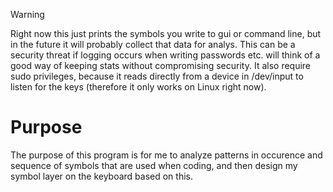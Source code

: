 > [!WARNING]
> Right now this just prints the symbols you write to gui or command line, but in the future it will probably collect that data for analys.
> This can be a security threat if logging occurs when writing passwords etc. will think of a good way of keeping stats without compromising security.
> It also require sudo privileges, because it reads directly from a device in /dev/input to listen for the keys (therefore it only works on Linux right now).

 # Purpose
The purpose of this program is for me to analyze patterns in occurence and sequence of symbols that are used when coding, and then design my symbol layer on the keyboard based on this.

